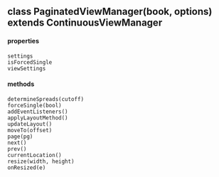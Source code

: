 ## class PaginatedViewManager(book, options) extends ContinuousViewManager
  #### properties
    settings
    isForcedSingle
    viewSettings
  #### methods
    determineSpreads(cutoff)
    forceSingle(bool)
    addEventListeners()
    applyLayoutMethod()
    updateLayout()
    moveTo(offset)
    page(pg)
    next()
    prev()
    currentLocation()
    resize(width, height)
    onResized(e)